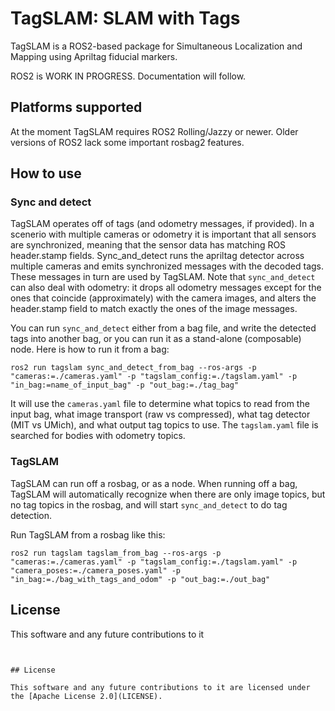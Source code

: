 # TagSLAM: SLAM with Tags

TagSLAM is a ROS2-based package for Simultaneous Localization and
Mapping using Apriltag fiducial markers.

ROS2 is WORK IN PROGRESS. Documentation will follow.

## Platforms supported

At the moment TagSLAM requires ROS2 Rolling/Jazzy or newer.
Older versions of ROS2 lack some important rosbag2 features.

## How to use

### Sync and detect

TagSLAM operates off of tags (and odometry messages, if provided). In a scenerio with multiple cameras or odometry it is important
that all sensors are synchronized, meaning that the sensor data has matching ROS header.stamp fields.
Sync_and_detect runs the apriltag detector across multiple cameras and emits synchronized messages with the decoded tags.
These messages in turn are used by TagSLAM. Note that ``sync_and_detect`` can also deal with odometry:
it drops all odometry messages except for the ones that coincide (approximately) with the camera images, and alters the header.stamp
field to match exactly the ones of the image messages.

You can run ``sync_and_detect`` either from a bag file, and write the
detected tags into another bag, or you can run it as a stand-alone (composable) node.
Here is how to run it from a bag:
```
ros2 run tagslam sync_and_detect_from_bag --ros-args -p "cameras:=./cameras.yaml" -p "tagslam_config:=./tagslam.yaml" -p "in_bag:=name_of_input_bag" -p "out_bag:=./tag_bag"
```
It will use the ``cameras.yaml`` file to determine what topics to read from the input bag, what image transport (raw vs compressed), what tag detector
(MIT vs UMich), and what output tag topics to use. The ``tagslam.yaml`` file is searched for bodies with odometry topics.

### TagSLAM

TagSLAM can run off a rosbag, or as a node. When running off a bag, TagSLAM will automatically recognize when there are only
image topics, but no tag topics in the rosbag, and will start ``sync_and_detect`` to do tag detection.

Run TagSLAM from a rosbag like this:
```
ros2 run tagslam tagslam_from_bag --ros-args -p "cameras:=./cameras.yaml" -p "tagslam_config:=./tagslam.yaml" -p "camera_poses:=./camera_poses.yaml" -p "in_bag:=./bag_with_tags_and_odom" -p "out_bag:=./out_bag"
```


## License

This software and any future contributions to it 
```


## License

This software and any future contributions to it are licensed under
the [Apache License 2.0](LICENSE).
